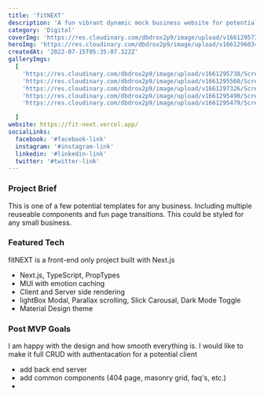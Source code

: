 ```yaml
---
title: 'fitNEXT'
description: 'A fun vibrant dynamic mock business website for potential clients'
category: 'Digital'
coverImg: 'https://res.cloudinary.com/dbdrox2p9/image/upload/v1661295738/Screen_Shot_2022-08-23_at_6.01.46_PM_njdoqf.png'
heroImg: 'https://res.cloudinary.com/dbdrox2p9/image/upload/v1661296034/Screen_Shot_2022-08-23_at_6.07.09_PM_hcxlkk.png'
createdAt: '2022-07-15T05:35:07.322Z'
galleryImgs:
  [
    'https://res.cloudinary.com/dbdrox2p9/image/upload/v1661295738/Screen_Shot_2022-08-23_at_6.01.46_PM_njdoqf.png',
    'https://res.cloudinary.com/dbdrox2p9/image/upload/v1661295560/Screen_Shot_2022-08-23_at_5.59.14_PM_ykvrno.png',
    'https://res.cloudinary.com/dbdrox2p9/image/upload/v1661297326/Screen_Shot_2022-08-23_at_6.28.35_PM_mds6oa.png',
    'https://res.cloudinary.com/dbdrox2p9/image/upload/v1661295490/Screen_Shot_2022-08-23_at_5.56.36_PM_wls4zj.png',
    'https://res.cloudinary.com/dbdrox2p9/image/upload/v1661295479/Screen_Shot_2022-08-23_at_5.57.28_PM_j4jg3p.png',

  ]
website: https://fit-next.vercel.app/
socialLinks:
  facebook: '#facebook-link'
  instagram: '#instagram-link'
  linkedin: '#linkedin-link'
  twitter: '#twitter-link'
---
```


### Project Brief

This is one of a few potential templates for any business. Including multiple reuseable components and fun page transitions. This could be styled for any small business.

### Featured Tech

fitNEXT is a front-end only project built with Next.js

- Next.js, TypeScript, PropTypes
- MUI with emotion caching
- Client and Server side rendering
- lightBox Modal, Parallax scrolling, Slick Carousal, Dark Mode Toggle
- Material Design theme

### Post MVP Goals

I am happy with the design and how smooth everything is. I would like to make it full CRUD with authentacation for a potential client

- add back end server
- add common components (404 page, masonry grid, faq's, etc.)
-
